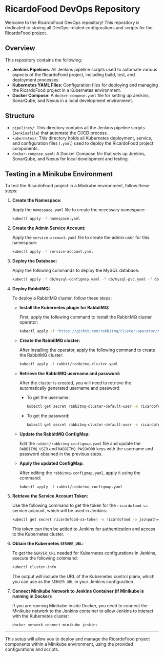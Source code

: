 # RicardoFood DevOps Repository

Welcome to the RicardoFood DevOps repository! This repository is dedicated to storing all DevOps-related configurations and scripts for the RicardoFood project.

## Overview

This repository contains the following:

- **Jenkins Pipelines**: All Jenkins pipeline scripts used to automate various aspects of the RicardoFood project, including build, test, and deployment processes.
- **Kubernetes YAML Files**: Configuration files for deploying and managing the RicardoFood project in a Kubernetes environment.
- **Docker Compose**: A `docker-compose.yaml` file for setting up Jenkins, SonarQube, and Nexus in a local development environment.

## Structure

- `pipelines/`: This directory contains all the Jenkins pipeline scripts (`Jenkinsfile`) that automate the CI/CD process.
- `kubernetes/`: This directory holds all Kubernetes deployment, service, and configuration files (`.yaml`) used to deploy the RicardoFood project components.
- `docker-compose.yaml`: A Docker Compose file that sets up Jenkins, SonarQube, and Nexus for local development and testing.

## Testing in a Minikube Environment

To test the RicardoFood project in a Minikube environment, follow these steps:

1. **Create the Namespace:**

   Apply the `namespace.yaml` file to create the necessary namespace:

   ```bash
   kubectl apply -f namespace.yaml
   ```

2. **Create the Admin Service Account:**

   Apply the `service-account.yaml` file to create the admin user for this namespace:

   ```bash
   kubectl apply -f service-account.yaml
   ```

3. **Deploy the Database:**

   Apply the following commands to deploy the MySQL database:

   ```bash
   kubectl apply -f db/mysql-configmap.yaml -f db/mysql-pvc.yaml -f db/mysql-statefulset.yaml
   ```

4. **Deploy RabbitMQ:**

   To deploy a RabbitMQ cluster, follow these steps:

   - **Install the Kubernetes plugin for RabbitMQ:**

     First, apply the following command to install the RabbitMQ cluster operator:

     ```bash
     kubectl apply -f "https://github.com/rabbitmq/cluster-operator/releases/latest/download/cluster-operator.yml"
     ```

   - **Create the RabbitMQ cluster:**

     After installing the operator, apply the following command to create the RabbitMQ cluster:

     ```bash
     kubectl apply -f rabbit/rabbitmq-cluster.yaml
     ```

   - **Retrieve the RabbitMQ username and password:**

     After the cluster is created, you will need to retrieve the automatically generated username and password:

     - To get the username:

       ```bash
       kubectl get secret rabbitmq-cluster-default-user -n ricardofood -o jsonpath='{.data.username}' | base64 --decode
       ```

     - To get the password:

       ```bash
       kubectl get secret rabbitmq-cluster-default-user -n ricardofood -o jsonpath='{.data.password}' | base64 --decode
       ```

   - **Update the RabbitMQ ConfigMap:**

     Edit the `rabbit/rabbitmq-configmap.yaml` file and update the `RABBITMQ_USER` and `RABBITMQ_PASSWORD` keys with the username and password obtained in the previous steps.

   - **Apply the updated ConfigMap:**

     After editing the `rabbitmq-configmap.yaml`, apply it using the command:

     ```bash
     kubectl apply -f rabbit/rabbitmq-configmap.yaml
     ```

5. **Retrieve the Service Account Token:**

   Use the following command to get the token for the `ricardofood-sa` service account, which will be used in Jenkins:

   ```bash
   kubectl get secret ricardofood-sa-token -n ricardofood -o jsonpath="{.data.token}" | base64 --decode
   ```

   This token can then be added to Jenkins for authentication and access to the Kubernetes cluster.

6. **Obtain the Kubernetes `SERVER_URL`:**

   To get the `SERVER_URL` needed for Kubernetes configurations in Jenkins, execute the following command:

   ```bash
   kubectl cluster-info
   ```

   The output will include the URL of the Kubernetes control plane, which you can use as the `SERVER_URL` in your Jenkins configuration.

7. **Connect Minikube Network to Jenkins Container (if Minikube is running in Docker):**

   If you are running Minikube inside Docker, you need to connect the Minikube network to the Jenkins container to allow Jenkins to interact with the Kubernetes cluster:

   ```bash
   docker network connect minikube jenkins
   ```

---

This setup will allow you to deploy and manage the RicardoFood project components within a Minikube environment, using the provided configurations and scripts.